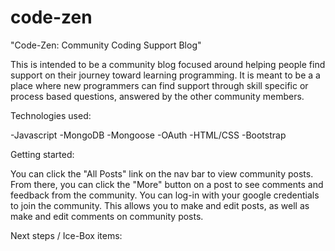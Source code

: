 # code-zen

"Code-Zen: Community Coding Support Blog"



This is intended to be a community blog focused around helping people find support on their journey 
toward learning programming. It is meant to be a a place where new programmers can find support
through skill specific or process based questions, answered by the other community members.

Technologies used:

-Javascript
-MongoDB
-Mongoose
-OAuth
-HTML/CSS
-Bootstrap

Getting started:

You can click the "All Posts" link on the nav bar to view community posts. From there, you can click the "More" button 
on a post to see comments and feedback from the community. You can log-in with your google credentials to join the
community. This allows you to make and edit posts, as well as make and edit comments on community posts.

Next steps / Ice-Box items:

